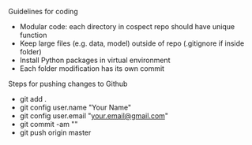 Guidelines for coding
- Modular code: each directory in cospect repo should have unique function
- Keep large files (e.g. data, model) outside of repo (.gitignore if inside folder)
- Install Python packages in virtual environment
- Each folder modification has its own commit

Steps for pushing changes to Github
- git add .
- git config user.name "Your Name"
- git config user.email "your.email@gmail.com"
- git commit -am "<insert commit description>"
- git push origin master
